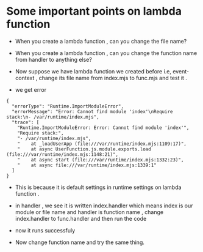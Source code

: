 # Some important points on lambda function

- When you create a lambda function , can you change the file name?
- When you create a lambda function , can you change the function name from handler to anything else?

- Now suppose we have lambda function we created before i.e, event-context , change its file name from index.mjs to func.mjs and test it .
- we get error 
```
{
  "errorType": "Runtime.ImportModuleError",
  "errorMessage": "Error: Cannot find module 'index'\nRequire stack:\n- /var/runtime/index.mjs",
  "trace": [
    "Runtime.ImportModuleError: Error: Cannot find module 'index'",
    "Require stack:",
    "- /var/runtime/index.mjs",
    "    at _loadUserApp (file:///var/runtime/index.mjs:1109:17)",
    "    at async UserFunction.js.module.exports.load (file:///var/runtime/index.mjs:1148:21)",
    "    at async start (file:///var/runtime/index.mjs:1332:23)",
    "    at async file:///var/runtime/index.mjs:1339:1"
  ]
}
```

- This is because it is default settings in runtime settings on lambda function .
- in handler , we see it is written index.handler which means index is our module or file name and handler is function name , change index.handler to func.handler and then run the code 

- now it runs successfuly

- Now change function name and try the same thing. 

